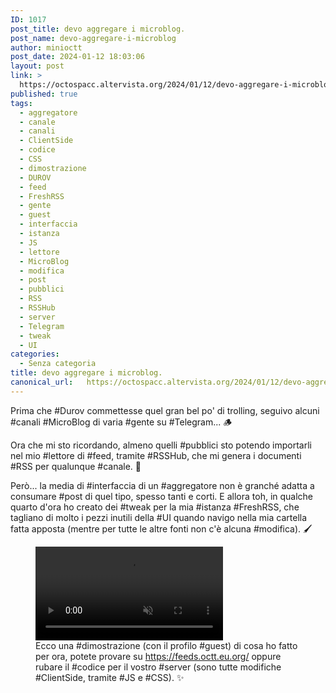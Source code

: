 ```yaml
---
ID: 1017
post_title: devo aggregare i microblog.
post_name: devo-aggregare-i-microblog
author: minioctt
post_date: 2024-01-12 18:03:06
layout: post
link: >
  https://octospacc.altervista.org/2024/01/12/devo-aggregare-i-microblog/
published: true
tags:
  - aggregatore
  - canale
  - canali
  - ClientSide
  - codice
  - CSS
  - dimostrazione
  - DUROV
  - feed
  - FreshRSS
  - gente
  - guest
  - interfaccia
  - istanza
  - JS
  - lettore
  - MicroBlog
  - modifica
  - post
  - pubblici
  - RSS
  - RSSHub
  - server
  - Telegram
  - tweak
  - UI
categories:
  - Senza categoria
title: devo aggregare i microblog.
canonical_url:   https://octospacc.altervista.org/2024/01/12/devo-aggregare-i-microblog/
---
```

<!-- wp:paragraph -->
<p>Prima che #Durov commettesse quel gran bel po' di trolling, seguivo alcuni #canali #MicroBlog di varia #gente su #Telegram... 🪵</p>
<!-- /wp:paragraph -->

<!-- wp:paragraph -->
<p>Ora che mi sto ricordando, almeno quelli #pubblici sto potendo importarli nel mio #lettore di #feed, tramite #RSSHub, che mi genera i documenti #RSS per qualunque #canale. 💬</p>
<!-- /wp:paragraph -->

<!-- wp:paragraph -->
<p>Però... la media di #interfaccia di un #aggregatore non è granché adatta a consumare #post di quel tipo, spesso tanti e corti. E allora toh, in qualche quarto d'ora ho creato dei #tweak per la mia #istanza #FreshRSS, che tagliano di molto i pezzi inutili della #UI quando navigo nella mia cartella fatta apposta (mentre per tutte le altre fonti non c'è alcuna #modifica). 🖌️</p>
<!-- /wp:paragraph -->

<!-- wp:paragraph -->
<p></p>
<!-- /wp:paragraph -->

<!-- wp:video {"id":1019,"muted":true} -->
<figure class="wp-block-video"><video controls muted src="{{site.cdnurl}}/assets/uploads/2024/01/screen-20240112-172504.2.mp4"></video><figcaption class="wp-element-caption">Ecco una #dimostrazione (con il profilo #guest) di cosa ho fatto per ora, potete provare su <a href="https://feeds.octt.eu.org/">https://feeds.octt.eu.org/</a> oppure rubare il #codice per il vostro #server (sono tutte modifiche #ClientSide, tramite #JS e #CSS). ✨</figcaption></figure>
<!-- /wp:video -->